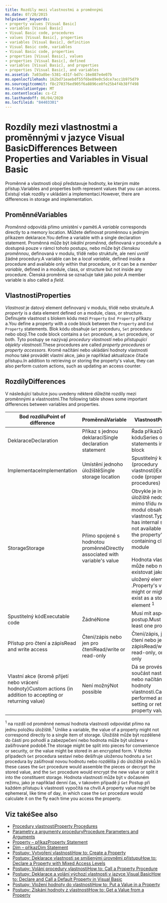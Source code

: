 ```yaml
---
title: Rozdíly mezi vlastnostmi a proměnnými
ms.date: 07/20/2015
helpviewer_keywords:
- property values [Visual Basic]
- variables [Visual Basic]
- Visual Basic code, procedures
- values [Visual Basic], properties
- variables [Visual Basic], definition
- Visual Basic code, variables
- Visual Basic code, properties
- properties [Visual Basic], values
- properties [Visual Basic], defined
- variables [Visual Basic], and properties
- properties [Visual Basic], and variables
ms.assetid: 7a03a8be-5381-431f-bd7c-16e887e4e07b
ms.openlocfilehash: 162bd71eaebdf55f6be89e0c5dce7acc1b975d79
ms.sourcegitcommit: f8c270376ed905f6a8896ce0fe25b4f4b38ff498
ms.translationtype: MT
ms.contentlocale: cs-CZ
ms.lasthandoff: 06/04/2020
ms.locfileid: "84403301"
---
```

# <a name="differences-between-properties-and-variables-in-visual-basic"></a><span data-ttu-id="46f51-102">Rozdíly mezi vlastnostmi a proměnnými v jazyce Visual Basic</span><span class="sxs-lookup"><span data-stu-id="46f51-102">Differences Between Properties and Variables in Visual Basic</span></span>
<span data-ttu-id="46f51-103">Proměnné a vlastnosti obojí představuje hodnoty, ke kterým máte přístup.</span><span class="sxs-lookup"><span data-stu-id="46f51-103">Variables and properties both represent values that you can access.</span></span> <span data-ttu-id="46f51-104">Existují však rozdíly v ukládání a implementaci.</span><span class="sxs-lookup"><span data-stu-id="46f51-104">However, there are differences in storage and implementation.</span></span>  
  
## <a name="variables"></a><span data-ttu-id="46f51-105">Proměnné</span><span class="sxs-lookup"><span data-stu-id="46f51-105">Variables</span></span>  
 <span data-ttu-id="46f51-106">*Proměnná* odpovídá přímo umístění v paměti.</span><span class="sxs-lookup"><span data-stu-id="46f51-106">A *variable* corresponds directly to a memory location.</span></span> <span data-ttu-id="46f51-107">Můžete definovat proměnnou s jediným příkazem deklarace.</span><span class="sxs-lookup"><span data-stu-id="46f51-107">You define a variable with a single declaration statement.</span></span> <span data-ttu-id="46f51-108">Proměnná může být *lokální proměnná*, definovaná v proceduře a dostupná pouze v rámci tohoto postupu, nebo může být *členskou proměnnou*, definovaná v modulu, třídě nebo struktuře, ale není uvnitř žádné procedury.</span><span class="sxs-lookup"><span data-stu-id="46f51-108">A variable can be a *local variable*, defined inside a procedure and available only within that procedure, or it can be a *member variable*, defined in a module, class, or structure but not inside any procedure.</span></span> <span data-ttu-id="46f51-109">Členská proměnná se označuje také jako *pole*.</span><span class="sxs-lookup"><span data-stu-id="46f51-109">A member variable is also called a *field*.</span></span>  
  
## <a name="properties"></a><span data-ttu-id="46f51-110">Vlastnosti</span><span class="sxs-lookup"><span data-stu-id="46f51-110">Properties</span></span>  
 <span data-ttu-id="46f51-111">*Vlastnost* je datový element definovaný v modulu, třídě nebo struktuře.</span><span class="sxs-lookup"><span data-stu-id="46f51-111">A *property* is a data element defined on a module, class, or structure.</span></span> <span data-ttu-id="46f51-112">Definujete vlastnost s blokem kódu mezi `Property` `End Property` příkazy a.</span><span class="sxs-lookup"><span data-stu-id="46f51-112">You define a property with a code block between the `Property` and `End Property` statements.</span></span> <span data-ttu-id="46f51-113">Blok kódu obsahuje `Get` proceduru, `Set` proceduru nebo obojí.</span><span class="sxs-lookup"><span data-stu-id="46f51-113">The code block contains a `Get` procedure, a `Set` procedure, or both.</span></span> <span data-ttu-id="46f51-114">Tyto postupy se nazývají *procedury vlastností* nebo *přistupující objekty vlastnosti*.</span><span class="sxs-lookup"><span data-stu-id="46f51-114">These procedures are called *property procedures* or *property accessors*.</span></span> <span data-ttu-id="46f51-115">Kromě načítání nebo ukládání hodnoty vlastnosti mohou také provádět vlastní akce, jako je například aktualizace čítače přístupu.</span><span class="sxs-lookup"><span data-stu-id="46f51-115">In addition to retrieving or storing the property's value, they can also perform custom actions, such as updating an access counter.</span></span>  
  
## <a name="differences"></a><span data-ttu-id="46f51-116">Rozdíly</span><span class="sxs-lookup"><span data-stu-id="46f51-116">Differences</span></span>  
 <span data-ttu-id="46f51-117">V následující tabulce jsou uvedeny některé důležité rozdíly mezi proměnnými a vlastnostmi.</span><span class="sxs-lookup"><span data-stu-id="46f51-117">The following table shows some important differences between variables and properties.</span></span>  
  
|<span data-ttu-id="46f51-118">Bod rozdílu</span><span class="sxs-lookup"><span data-stu-id="46f51-118">Point of difference</span></span>|<span data-ttu-id="46f51-119">Proměnná</span><span class="sxs-lookup"><span data-stu-id="46f51-119">Variable</span></span>|<span data-ttu-id="46f51-120">Vlastnost</span><span class="sxs-lookup"><span data-stu-id="46f51-120">Property</span></span>|  
|-------------------------|--------------|--------------|  
|<span data-ttu-id="46f51-121">Deklarace</span><span class="sxs-lookup"><span data-stu-id="46f51-121">Declaration</span></span>|<span data-ttu-id="46f51-122">Příkaz s jednou deklarací</span><span class="sxs-lookup"><span data-stu-id="46f51-122">Single declaration statement</span></span>|<span data-ttu-id="46f51-123">Řada příkazů v bloku kódu</span><span class="sxs-lookup"><span data-stu-id="46f51-123">Series of statements in a code block</span></span>|  
|<span data-ttu-id="46f51-124">Implementace</span><span class="sxs-lookup"><span data-stu-id="46f51-124">Implementation</span></span>|<span data-ttu-id="46f51-125">Umístění jednoho úložiště</span><span class="sxs-lookup"><span data-stu-id="46f51-125">Single storage location</span></span>|<span data-ttu-id="46f51-126">Spustitelný kód (procedury vlastností)</span><span class="sxs-lookup"><span data-stu-id="46f51-126">Executable code (property procedures)</span></span>|  
|<span data-ttu-id="46f51-127">Storage</span><span class="sxs-lookup"><span data-stu-id="46f51-127">Storage</span></span>|<span data-ttu-id="46f51-128">Přímo spojené s hodnotou proměnné</span><span class="sxs-lookup"><span data-stu-id="46f51-128">Directly associated with variable's value</span></span>|<span data-ttu-id="46f51-129">Obvykle je interní úložiště nedostupné mimo třídu nebo modul obsahující vlastnost.</span><span class="sxs-lookup"><span data-stu-id="46f51-129">Typically has internal storage not available outside the property's containing class or module</span></span><br /><br /> <span data-ttu-id="46f51-130">Hodnota vlastnosti může nebo nemusí existovat jako uložený element <sup>1</sup> .</span><span class="sxs-lookup"><span data-stu-id="46f51-130">Property's value might or might not exist as a stored element <sup>1</sup></span></span>|  
|<span data-ttu-id="46f51-131">Spustitelný kód</span><span class="sxs-lookup"><span data-stu-id="46f51-131">Executable code</span></span>|<span data-ttu-id="46f51-132">Žádné</span><span class="sxs-lookup"><span data-stu-id="46f51-132">None</span></span>|<span data-ttu-id="46f51-133">Musí mít aspoň jeden postup.</span><span class="sxs-lookup"><span data-stu-id="46f51-133">Must have at least one procedure</span></span>|  
|<span data-ttu-id="46f51-134">Přístup pro čtení a zápis</span><span class="sxs-lookup"><span data-stu-id="46f51-134">Read and write access</span></span>|<span data-ttu-id="46f51-135">Čtení/zápis nebo jen pro čtení</span><span class="sxs-lookup"><span data-stu-id="46f51-135">Read/write or read-only</span></span>|<span data-ttu-id="46f51-136">Čtení/zápis, jen pro čtení nebo jen pro zápis</span><span class="sxs-lookup"><span data-stu-id="46f51-136">Read/write, read-only, or write-only</span></span>|  
|<span data-ttu-id="46f51-137">Vlastní akce (kromě přijetí nebo vrácení hodnoty)</span><span class="sxs-lookup"><span data-stu-id="46f51-137">Custom actions (in addition to accepting or returning value)</span></span>|<span data-ttu-id="46f51-138">Není možný</span><span class="sxs-lookup"><span data-stu-id="46f51-138">Not possible</span></span>|<span data-ttu-id="46f51-139">Dá se provést jako součást nastavení nebo načítání hodnoty vlastnosti.</span><span class="sxs-lookup"><span data-stu-id="46f51-139">Can be performed as part of setting or retrieving property value</span></span>|  
  
 <span data-ttu-id="46f51-140"><sup>1</sup> na rozdíl od proměnné nemusí hodnota vlastnosti odpovídat přímo na jednu položku úložiště.</span><span class="sxs-lookup"><span data-stu-id="46f51-140"><sup>1</sup> Unlike a variable, the value of a property might not correspond directly to a single item of storage.</span></span> <span data-ttu-id="46f51-141">Úložiště může být rozdělené do částí pro pohodlí a zabezpečení nebo hodnota může být uložena v zašifrované podobě.</span><span class="sxs-lookup"><span data-stu-id="46f51-141">The storage might be split into pieces for convenience or security, or the value might be stored in an encrypted form.</span></span> <span data-ttu-id="46f51-142">V těchto případech `Get` procedura sestaví nebo dešifruje uloženou hodnotu a `Set` procedura by zašifroval novou hodnotu nebo rozdělila ji do úložiště prvků.</span><span class="sxs-lookup"><span data-stu-id="46f51-142">In these cases the `Get` procedure would assemble the pieces or decrypt the stored value, and the `Set` procedure would encrypt the new value or split it into the constituent storage.</span></span> <span data-ttu-id="46f51-143">Hodnota vlastnosti může být v dočasném režimu, jako je například denní čas, v takovém případě ji `Get` Postup při každém přístupu k vlastnosti vypočítá na chvíli.</span><span class="sxs-lookup"><span data-stu-id="46f51-143">A property value might be ephemeral, like time of day, in which case the `Get` procedure would calculate it on the fly each time you access the property.</span></span>  
  
## <a name="see-also"></a><span data-ttu-id="46f51-144">Viz také</span><span class="sxs-lookup"><span data-stu-id="46f51-144">See also</span></span>

- [<span data-ttu-id="46f51-145">Procedury vlastnosti</span><span class="sxs-lookup"><span data-stu-id="46f51-145">Property Procedures</span></span>](./property-procedures.md)
- [<span data-ttu-id="46f51-146">Parametry a argumenty procedury</span><span class="sxs-lookup"><span data-stu-id="46f51-146">Procedure Parameters and Arguments</span></span>](./procedure-parameters-and-arguments.md)
- [<span data-ttu-id="46f51-147">Property – příkaz</span><span class="sxs-lookup"><span data-stu-id="46f51-147">Property Statement</span></span>](../../../language-reference/statements/property-statement.md)
- [<span data-ttu-id="46f51-148">Dim – příkaz</span><span class="sxs-lookup"><span data-stu-id="46f51-148">Dim Statement</span></span>](../../../language-reference/statements/dim-statement.md)
- [<span data-ttu-id="46f51-149">Postupy: Vytvoření vlastnosti</span><span class="sxs-lookup"><span data-stu-id="46f51-149">How to: Create a Property</span></span>](./how-to-create-a-property.md)
- [<span data-ttu-id="46f51-150">Postupy: Deklarace vlastnosti se smíšenými úrovněmi přístupu</span><span class="sxs-lookup"><span data-stu-id="46f51-150">How to: Declare a Property with Mixed Access Levels</span></span>](./how-to-declare-a-property-with-mixed-access-levels.md)
- [<span data-ttu-id="46f51-151">Postupy: Volání procedury vlastnosti</span><span class="sxs-lookup"><span data-stu-id="46f51-151">How to: Call a Property Procedure</span></span>](./how-to-call-a-property-procedure.md)
- [<span data-ttu-id="46f51-152">Postupy: Deklarace a volání výchozí vlastnosti v jazyce Visual Basic</span><span class="sxs-lookup"><span data-stu-id="46f51-152">How to: Declare and Call a Default Property in Visual Basic</span></span>](./how-to-declare-and-call-a-default-property.md)
- [<span data-ttu-id="46f51-153">Postupy: Vložení hodnoty do vlastnosti</span><span class="sxs-lookup"><span data-stu-id="46f51-153">How to: Put a Value in a Property</span></span>](./how-to-put-a-value-in-a-property.md)
- [<span data-ttu-id="46f51-154">Postupy: Získání hodnoty z vlastnosti</span><span class="sxs-lookup"><span data-stu-id="46f51-154">How to: Get a Value from a Property</span></span>](./how-to-get-a-value-from-a-property.md)

